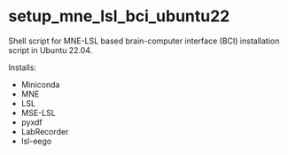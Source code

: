 # setup_mne_lsl_bci_ubuntu22
Shell script for MNE-LSL based brain-computer interface (BCI) installation script in Ubuntu 22.04. 

Installs:
- Miniconda
- MNE
- LSL
- MSE-LSL
- pyxdf
- LabRecorder
- lsl-eego
